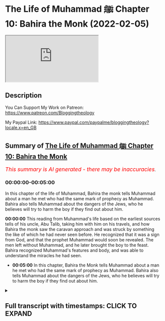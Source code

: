 # The Life of Muhammad ﷺ Chapter 10: Bahira the Monk (2022-02-05)

<iframe loading='lazy' allow='autoplay' src='https://www.youtube.com/embed/InxNDE8FCUM'></iframe>

## Description

You Can Support My Work on Patreon:
https://www.patreon.com/Bloggingtheology

My Paypal Link: 
https://www.paypal.com/paypalme/bloggingtheology?locale.x=en_GB

## Summary of [The Life of Muhammad ﷺ Chapter 10: Bahira the Monk](https://www.youtube.com/watch?v=InxNDE8FCUM)


*<span style="color:red; font-size:125%">This summary is AI generated - there may be inaccuracies</span>. [](/)*

### <a onclick="modifyYTiframeseektime('0')">00:00:00-00:05:00</a>

In this chapter of the life of Muhammad, Bahira the monk tells Muhammad about a man he met who had the same mark of prophecy as Muhammad. Bahira also tells Muhammad about the dangers of the Jews, who he believes will try to harm the boy if they find out about him.

**<a onclick="modifyYTiframeseektime('0')">00:00:00</a>** This reading from Muhammad's life based on the earliest sources tells of his uncle, Abu Talib, taking him with him on his travels, and how Bahira the monk saw the caravan approach and was struck by something the like of which he had never seen before. He recognized that it was a sign from God, and that the prophet Muhammad would soon be revealed. The men left without Muhammad, and he later brought the boy to the feast. Bahira recognized Muhammad's features and body, and was able to understand the miracles he had seen.
* **<a onclick="modifyYTiframeseektime('300')">00:05:00</a>** In this chapter, Bahira the Monk tells Muhammad about a man he met who had the same mark of prophecy as Muhammad. Bahira also tells Muhammad about the dangers of the Jews, who he believes will try to harm the boy if they find out about him.

<details><summary><h2>Full transcript with timestamps: CLICK TO EXPAND</h2></summary>

<a onclick="modifyYTiframeseektime('3')">0:00:03</a> a reading from muhammad his life based  
<a onclick="modifyYTiframeseektime('6')">0:00:06</a> on the earliest sources by martin lings  
<a onclick="modifyYTiframeseektime('10')">0:00:10</a> chapter 10  
<a onclick="modifyYTiframeseektime('12')">0:00:12</a> bahira the monk  
<a onclick="modifyYTiframeseektime('14')">0:00:14</a> the fortunes of abdal muttalib had waned  
<a onclick="modifyYTiframeseektime('18')">0:00:18</a> during the last part of his life and  
<a onclick="modifyYTiframeseektime('20')">0:00:20</a> what he left at his death amounted to no  
<a onclick="modifyYTiframeseektime('23')">0:00:23</a> more than a small legacy for each of his  
<a onclick="modifyYTiframeseektime('26')">0:00:26</a> sons  
<a onclick="modifyYTiframeseektime('27')">0:00:27</a> some of them especially abdal uzar who  
<a onclick="modifyYTiframeseektime('30')">0:00:30</a> was known as abu lahab had acquired  
<a onclick="modifyYTiframeseektime('33')">0:00:33</a> wealth of their own  
<a onclick="modifyYTiframeseektime('35')">0:00:35</a> but abu talib was poor and his nephew  
<a onclick="modifyYTiframeseektime('38')">0:00:38</a> felt obliged to do what he could to earn  
<a onclick="modifyYTiframeseektime('41')">0:00:41</a> his own livelihood  
<a onclick="modifyYTiframeseektime('44')">0:00:44</a> this he did mostly by pasturing sheep  
<a onclick="modifyYTiframeseektime('47')">0:00:47</a> and goats and he would thus spend day  
<a onclick="modifyYTiframeseektime('50')">0:00:50</a> after day alone in the hills of  
<a onclick="modifyYTiframeseektime('52')">0:00:52</a> bubmecker or on the slopes of the  
<a onclick="modifyYTiframeseektime('54')">0:00:54</a> valleys beyond  
<a onclick="modifyYTiframeseektime('57')">0:00:57</a> but his uncle took him sometimes with  
<a onclick="modifyYTiframeseektime('59')">0:00:59</a> him on his travels and on one occasion  
<a onclick="modifyYTiframeseektime('62')">0:01:02</a> when muhammad was nine or according to  
<a onclick="modifyYTiframeseektime('65')">0:01:05</a> others 12  
<a onclick="modifyYTiframeseektime('66')">0:01:06</a> they went with a merchant caravan as far  
<a onclick="modifyYTiframeseektime('69')">0:01:09</a> as  
<a onclick="modifyYTiframeseektime('70')">0:01:10</a> syria at bostra near one of the halts  
<a onclick="modifyYTiframeseektime('74')">0:01:14</a> where the meccan caravan always stopped  
<a onclick="modifyYTiframeseektime('77')">0:01:17</a> there was a cell which had been lived in  
<a onclick="modifyYTiframeseektime('79')">0:01:19</a> by a christian monk for generation after  
<a onclick="modifyYTiframeseektime('83')">0:01:23</a> generation  
<a onclick="modifyYTiframeseektime('84')">0:01:24</a> when one died another took his place and  
<a onclick="modifyYTiframeseektime('87')">0:01:27</a> inherited all that was in the cell  
<a onclick="modifyYTiframeseektime('90')">0:01:30</a> including some old manuscripts  
<a onclick="modifyYTiframeseektime('94')">0:01:34</a> among these was one which contained the  
<a onclick="modifyYTiframeseektime('96')">0:01:36</a> prediction of the coming of a prophet to  
<a onclick="modifyYTiframeseektime('99')">0:01:39</a> the arabs  
<a onclick="modifyYTiframeseektime('101')">0:01:41</a> and bahira the monk who now lived in the  
<a onclick="modifyYTiframeseektime('103')">0:01:43</a> cell was well versed in the contents of  
<a onclick="modifyYTiframeseektime('106')">0:01:46</a> this book  
<a onclick="modifyYTiframeseektime('107')">0:01:47</a> which interested him all the more  
<a onclick="modifyYTiframeseektime('109')">0:01:49</a> because like warika he too felt that the  
<a onclick="modifyYTiframeseektime('113')">0:01:53</a> coming of the prophet would be in his  
<a onclick="modifyYTiframeseektime('116')">0:01:56</a> lifetime  
<a onclick="modifyYTiframeseektime('118')">0:01:58</a> he had often seen the meccan caravan  
<a onclick="modifyYTiframeseektime('121')">0:02:01</a> approach and halt not far from his cell  
<a onclick="modifyYTiframeseektime('125')">0:02:05</a> but as this one came in sight his  
<a onclick="modifyYTiframeseektime('127')">0:02:07</a> attention was struck by something the  
<a onclick="modifyYTiframeseektime('129')">0:02:09</a> like of which he had never seen before  
<a onclick="modifyYTiframeseektime('133')">0:02:13</a> a small low-hanging cloud moved slowly  
<a onclick="modifyYTiframeseektime('137')">0:02:17</a> over their heads  
<a onclick="modifyYTiframeseektime('139')">0:02:19</a> so that it was always between the sun  
<a onclick="modifyYTiframeseektime('141')">0:02:21</a> and one or two of the travelers  
<a onclick="modifyYTiframeseektime('144')">0:02:24</a> with intense interest he watched them  
<a onclick="modifyYTiframeseektime('146')">0:02:26</a> draw near  
<a onclick="modifyYTiframeseektime('148')">0:02:28</a> but suddenly his interest changed to  
<a onclick="modifyYTiframeseektime('151')">0:02:31</a> amazement for as soon as they halted the  
<a onclick="modifyYTiframeseektime('154')">0:02:34</a> cloud ceased to move  
<a onclick="modifyYTiframeseektime('156')">0:02:36</a> remaining stationary over the tree  
<a onclick="modifyYTiframeseektime('158')">0:02:38</a> beneath which they took shelter  
<a onclick="modifyYTiframeseektime('161')">0:02:41</a> while the tree itself lowered its  
<a onclick="modifyYTiframeseektime('164')">0:02:44</a> branches over them  
<a onclick="modifyYTiframeseektime('166')">0:02:46</a> so that they were doubly in the shade  
<a onclick="modifyYTiframeseektime('169')">0:02:49</a> bahira knew that such important though  
<a onclick="modifyYTiframeseektime('172')">0:02:52</a> unobtrusive was of high significance  
<a onclick="modifyYTiframeseektime('177')">0:02:57</a> only some great spiritual presence could  
<a onclick="modifyYTiframeseektime('180')">0:03:00</a> explain it and immediately he thought of  
<a onclick="modifyYTiframeseektime('182')">0:03:02</a> the expected profit  
<a onclick="modifyYTiframeseektime('185')">0:03:05</a> could it be that he had come at last and  
<a onclick="modifyYTiframeseektime('188')">0:03:08</a> was amongst these travelers  
<a onclick="modifyYTiframeseektime('192')">0:03:12</a> the cell had been recently stocked with  
<a onclick="modifyYTiframeseektime('194')">0:03:14</a> provisions and putting together all he  
<a onclick="modifyYTiframeseektime('197')">0:03:17</a> had he sent words to the caravan  
<a onclick="modifyYTiframeseektime('200')">0:03:20</a> men of quraish i have prepared food for  
<a onclick="modifyYTiframeseektime('203')">0:03:23</a> you and i would that you should come to  
<a onclick="modifyYTiframeseektime('205')">0:03:25</a> me every one of you young and old  
<a onclick="modifyYTiframeseektime('209')">0:03:29</a> bondman and free  
<a onclick="modifyYTiframeseektime('212')">0:03:32</a> so they came to his cell but despite  
<a onclick="modifyYTiframeseektime('214')">0:03:34</a> what he had said they left muhammad to  
<a onclick="modifyYTiframeseektime('217')">0:03:37</a> look after their camels and their  
<a onclick="modifyYTiframeseektime('219')">0:03:39</a> baggage  
<a onclick="modifyYTiframeseektime('221')">0:03:41</a> as they approached bahira scan their  
<a onclick="modifyYTiframeseektime('224')">0:03:44</a> faces one by one  
<a onclick="modifyYTiframeseektime('226')">0:03:46</a> but he could see nothing that  
<a onclick="modifyYTiframeseektime('228')">0:03:48</a> corresponded to the description in his  
<a onclick="modifyYTiframeseektime('231')">0:03:51</a> book  
<a onclick="modifyYTiframeseektime('232')">0:03:52</a> nor did there seem to be any man amongst  
<a onclick="modifyYTiframeseektime('234')">0:03:54</a> them who was adequate to the greatness  
<a onclick="modifyYTiframeseektime('237')">0:03:57</a> of the two  
<a onclick="modifyYTiframeseektime('238')">0:03:58</a> miracles perhaps they had not all come  
<a onclick="modifyYTiframeseektime('242')">0:04:02</a> men of quraish he said  
<a onclick="modifyYTiframeseektime('244')">0:04:04</a> let none of you stay behind  
<a onclick="modifyYTiframeseektime('247')">0:04:07</a> there is not one that hath been left  
<a onclick="modifyYTiframeseektime('249')">0:04:09</a> behind there they answered save only the  
<a onclick="modifyYTiframeseektime('252')">0:04:12</a> boy the youngest of us all  
<a onclick="modifyYTiframeseektime('255')">0:04:15</a> treat him not so said bahira but call on  
<a onclick="modifyYTiframeseektime('259')">0:04:19</a> him to come and let him be present with  
<a onclick="modifyYTiframeseektime('262')">0:04:22</a> us at this meal  
<a onclick="modifyYTiframeseektime('265')">0:04:25</a> abu talib and the others reproached  
<a onclick="modifyYTiframeseektime('268')">0:04:28</a> themselves for their thoughtlessness  
<a onclick="modifyYTiframeseektime('270')">0:04:30</a> we are indeed to blame said one of them  
<a onclick="modifyYTiframeseektime('273')">0:04:33</a> that the sons of ab allah should have  
<a onclick="modifyYTiframeseektime('275')">0:04:35</a> been left behind and not brought to  
<a onclick="modifyYTiframeseektime('278')">0:04:38</a> share this feast with us  
<a onclick="modifyYTiframeseektime('280')">0:04:40</a> whereupon he went to him and embraced  
<a onclick="modifyYTiframeseektime('283')">0:04:43</a> him and brought him to sit with the  
<a onclick="modifyYTiframeseektime('286')">0:04:46</a> people  
<a onclick="modifyYTiframeseektime('288')">0:04:48</a> one glance at the boy's face was enough  
<a onclick="modifyYTiframeseektime('291')">0:04:51</a> to explain the miracles to bahira  
<a onclick="modifyYTiframeseektime('294')">0:04:54</a> and looking at him attentively  
<a onclick="modifyYTiframeseektime('296')">0:04:56</a> throughout the meal he noticed many  
<a onclick="modifyYTiframeseektime('298')">0:04:58</a> features of both face and body which  
<a onclick="modifyYTiframeseektime('302')">0:05:02</a> corresponded to what was in his book  
<a onclick="modifyYTiframeseektime('305')">0:05:05</a> so when they had finished eating the  
<a onclick="modifyYTiframeseektime('308')">0:05:08</a> monk went to his youngest guest and  
<a onclick="modifyYTiframeseektime('310')">0:05:10</a> asked him questions about his way of  
<a onclick="modifyYTiframeseektime('313')">0:05:13</a> life and about his sleep and about his  
<a onclick="modifyYTiframeseektime('315')">0:05:15</a> affairs in general  
<a onclick="modifyYTiframeseektime('318')">0:05:18</a> muhammad readily informed him of these  
<a onclick="modifyYTiframeseektime('320')">0:05:20</a> things for the man was venerable and the  
<a onclick="modifyYTiframeseektime('323')">0:05:23</a> questions were courteous and benevolent  
<a onclick="modifyYTiframeseektime('327')">0:05:27</a> nor did he hesitate to draw off his  
<a onclick="modifyYTiframeseektime('329')">0:05:29</a> cloak when finally the monk asked if he  
<a onclick="modifyYTiframeseektime('333')">0:05:33</a> might see his back  
<a onclick="modifyYTiframeseektime('336')">0:05:36</a> the hera had already felt certain but  
<a onclick="modifyYTiframeseektime('339')">0:05:39</a> now he was doubly so  
<a onclick="modifyYTiframeseektime('342')">0:05:42</a> so for there between his shoulders was  
<a onclick="modifyYTiframeseektime('345')">0:05:45</a> the very mark he expected to see  
<a onclick="modifyYTiframeseektime('348')">0:05:48</a> the seal of prophethood even as it was  
<a onclick="modifyYTiframeseektime('352')">0:05:52</a> described in his book  
<a onclick="modifyYTiframeseektime('354')">0:05:54</a> in the self-same place  
<a onclick="modifyYTiframeseektime('357')">0:05:57</a> he turned to abu talib what kingsman  
<a onclick="modifyYTiframeseektime('360')">0:06:00</a> hath this boy with thee he said  
<a onclick="modifyYTiframeseektime('364')">0:06:04</a> he is my son said abu talib  
<a onclick="modifyYTiframeseektime('367')">0:06:07</a> he is not thy son said the monk it  
<a onclick="modifyYTiframeseektime('370')">0:06:10</a> cannot be that this boy's father is  
<a onclick="modifyYTiframeseektime('372')">0:06:12</a> alive  
<a onclick="modifyYTiframeseektime('374')">0:06:14</a> he is my brother's son said abu talib  
<a onclick="modifyYTiframeseektime('378')">0:06:18</a> then what of his father said the monk  
<a onclick="modifyYTiframeseektime('382')">0:06:22</a> he died said the other when the boy was  
<a onclick="modifyYTiframeseektime('384')">0:06:24</a> still in his mother's womb  
<a onclick="modifyYTiframeseektime('388')">0:06:28</a> that is the truth said bahira  
<a onclick="modifyYTiframeseektime('390')">0:06:30</a> take thy brother's son back to his  
<a onclick="modifyYTiframeseektime('393')">0:06:33</a> country  
<a onclick="modifyYTiframeseektime('394')">0:06:34</a> and guard him against the jews for by  
<a onclick="modifyYTiframeseektime('397')">0:06:37</a> god if they see him and know of him that  
<a onclick="modifyYTiframeseektime('400')">0:06:40</a> which i know  
<a onclick="modifyYTiframeseektime('402')">0:06:42</a> they will contrive evil against him  
<a onclick="modifyYTiframeseektime('406')">0:06:46</a> great things are in store for this  
<a onclick="modifyYTiframeseektime('409')">0:06:49</a> brother's son of vine  
<a onclick="modifyYTiframeseektime('414')">0:06:54</a> that's a reading from bahira the monk  
<a onclick="modifyYTiframeseektime('416')">0:06:56</a> chapter 10.  
<a onclick="modifyYTiframeseektime('418')">0:06:58</a> till next time  

</details>
